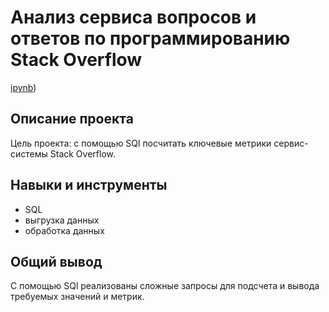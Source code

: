 # Анализ сервиса вопросов и ответов по программированию Stack Overflow
[ipynb](https://github.com/AlisaLisaAlisa/Portfolio/blob/main/SQL%20requests%20Stack%20Overflow/sql_stackoverflow.ipynb))
## Описание проекта
Цель проекта: с помощью SQl посчитать ключевые метрики сервис-системы Stack Overflow.
## Навыки и инструменты
- SQL
- выгрузка данных
- обработка данных
## Общий вывод
С помощью SQl реализованы сложные запросы для подсчета и вывода требуемых значений и метрик.
